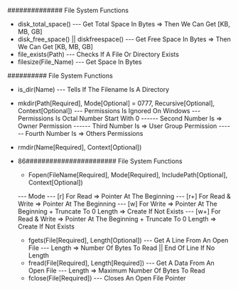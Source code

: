 ############## File System Functions
  - disk_total_space()
  --- Get Total Space In Bytes => Then We Can Get [KB, MB, GB]
  - disk_free_space() || diskfreespace()
  --- Get Free Space In Bytes => Then We Can Get [KB, MB, GB]
  - file_exists(Path)
  --- Checks If A File Or Directory Exists
  - filesize(File_Name)
  --- Get Space In Bytes

########## File System Functions
  - is_dir(Name)
  --- Tells If The Filename Is A Directory
  - mkdir(Path[Required], Mode[Optional] = 0777, Recursive[Optional], Context[Optional])
  --- Permissions Is Ignored On Windows
  --- Permissions Is Octal Number Start With 0
  ------ Second Number Is => Owner Permission
  ------ Third Number Is => User Group Permission
  ------ Fourth Number Is => Others Permissions
  - rmdir(Name[Required], Context[Optional])
  - 
    86####################### File System Functions
    - Fopen(FileName[Required], Mode[Required], IncludePath[Optional], Context[Optional])

    --- Mode
    --- [r] For Read => Pointer At The Beginning
    --- [r+] For Read & Write => Pointer At The Beginning
    --- [w] For Write => Pointer At The Beginning + Truncate To 0 Length => Create If Not Exists
    --- [w+] For Read & Write => Pointer At The Beginning + Truncate To 0 Length => Create If Not Exists

    - fgets(File[Required], Length[Optional])
    --- Get A Line From An Open File
    --- Length => Number Of Bytes To Read || End Of Line If No Length
    - fread(File[Required], Length[Required])
    --- Get A Data From An Open File
    --- Length => Maximum Number Of Bytes To Read
    - fclose(File[Required])
    --- Closes An Open File Pointer
